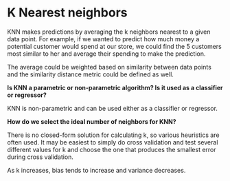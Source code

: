 # K Nearest neighbors

KNN makes predictions by averaging the k neighbors nearest to a given data point. For example, if we wanted to predict how much money a potential customer would spend at our store, we could find the 5 customers most similar to her and average their spending to make the prediction.

The average could be weighted based on similarity between data points and the similarity distance metric could be defined as well.

**Is KNN a parametric or non-parametric algorithm? Is it used as a classifier or regressor?**

KNN is non-parametric and can be used either as a classifier or regressor.

**How do we select the ideal number of neighbors for KNN?**

There is no closed-form solution for calculating k, so various heuristics are often used. It may be easiest to simply do cross validation and test several different values for k and choose the one that produces the smallest error during cross validation.

As k increases, bias tends to increase and variance decreases.
